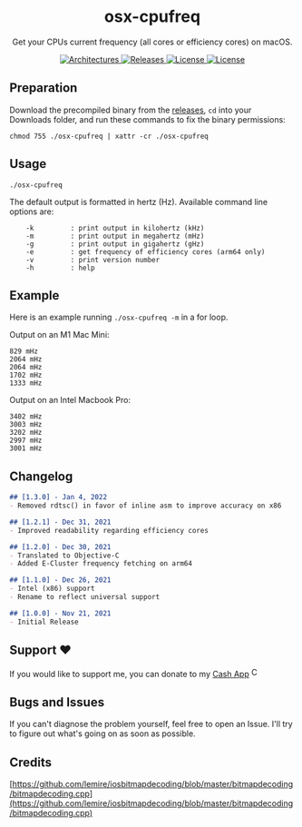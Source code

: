 <h1 align="center" style="">osx-cpufreq</h1>

<p align="center">
    Get your CPUs current frequency (all cores or efficiency cores) on macOS.
</p>
<p align="center">
            <a href="">
                <img alt="Architectures" src="https://img.shields.io/badge/architectures-Apple_Silicon,_Intel-orange.svg"/>
    </a>
    <a href="https://github.com/BitesPotatoBacks/osx-cpufreq/releases">
        <img alt="Releases" src="https://img.shields.io/github/release/BitesPotatoBacks/osx-cpufreq.svg"/>
    </a>
    <a href="https://github.com/BitesPotatoBacks/osx-cpufreq/blob/main/LICENSE">
        <img alt="License" src="https://img.shields.io/github/license/BitesPotatoBacks/osx-cpufreq.svg"/>
    </a>
        <a href="https://cash.app/$bitespotatobacks">
        <img alt="License" src="https://img.shields.io/badge/donate-Cash_App-default.svg"/>
    </a>
    <!-- <a href="https://github.com/BitesPotatoBacks/osx-cpufreq/stargazers"><img alt="Stars" src="https://img.shields.io/github/stars/BitesPotatoBacks/osx-cpufreq.svg"/></a>-->
    <br>
</p>

## Preparation 
Download the precompiled binary from the [releases](https://github.com/BitesPotatoBacks/osx-cpufreq/releases), `cd` into your Downloads folder, and run these commands to fix the binary permissions:
```
chmod 755 ./osx-cpufreq | xattr -cr ./osx-cpufreq
```
## Usage
```
./osx-cpufreq
```

The default output is formatted in hertz (Hz). Available command line options are:
```
    -k         : print output in kilohertz (kHz)
    -m         : print output in megahertz (mHz)
    -g         : print output in gigahertz (gHz)
    -e         : get frequency of efficiency cores (arm64 only)
    -v         : print version number
    -h         : help
```
<!-- If you would like to add the binary to your `usr/local/bin/`, you may also run the following:
```
sudo cp ./osx-cpufreq /usr/local/bin
``` -->

## Example

Here is an example running `./osx-cpufreq -m` in a for loop.

Output on an M1 Mac Mini:
```
829 mHz
2064 mHz
2064 mHz
1702 mHz
1333 mHz
```
Output on an Intel Macbook Pro: <!--updated to reflect changes in version 1.3.0-->
```
3402 mHz
3003 mHz
3202 mHz
2997 mHz
3001 mHz
```

## Changelog

```markdown
## [1.3.0] - Jan 4, 2022
- Removed rdtsc() in favor of inline asm to improve accuracy on x86

## [1.2.1] - Dec 31, 2021
- Improved readability regarding efficiency cores

## [1.2.0] - Dec 30, 2021
- Translated to Objective-C
- Added E-Cluster frequency fetching on arm64

## [1.1.0] - Dec 26, 2021
- Intel (x86) support
- Rename to reflect universal support

## [1.0.0] - Nov 21, 2021
- Initial Release
```
## Support ❤️
If you would like to support me, you can donate to my [Cash App](https://cash.app/$bitespotatobacks)
<a href="https://cash.app/$bitespotatobacks"><img src="https://upload.wikimedia.org/wikipedia/commons/thumb/c/c5/Square_Cash_app_logo.svg/1200px-Square_Cash_app_logo.svg.png" alt="Cash App" width="17" height="17"></a>
## Bugs and Issues
If you can't diagnose the problem yourself, feel free to open an Issue. I'll try to figure out what's going on as soon as possible.

## Credits
[https://github.com/lemire/iosbitmapdecoding/blob/master/bitmapdecoding/bitmapdecoding.cpp](https://github.com/lemire/iosbitmapdecoding/blob/master/bitmapdecoding/bitmapdecoding.cpp)
